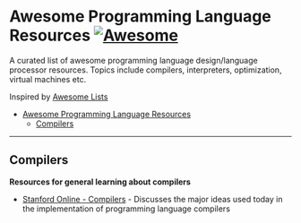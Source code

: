 # Awesome Programming Language Resources [![Awesome](https://awesome.re/badge.svg)](https://awesome.re)
A curated list of awesome programming language design/language processor resources. Topics include compilers, interpreters, optimization, virtual machines etc.

Inspired by [Awesome Lists](https://github.com/sindresorhus/awesome)

- [Awesome Programming Language Resources](#awesome-pl-resources)
  - [Compilers](#compilers)

---

## Compilers
**Resources for general learning about compilers**
- [Stanford Online - Compilers](https://online.stanford.edu/courses/soe-ycscs1-compilers) - Discusses the major ideas used today in the implementation of programming language compilers
